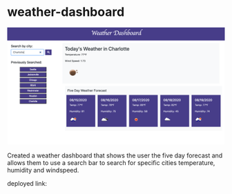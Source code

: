 # weather-dashboard

![weather dashboard screenshot](./assets/ss3.png)

Created a weather dashboard that shows the user the five day forecast and allows them to use a search bar to search for specific cities temperature, humidity and windspeed.


deployed link: 